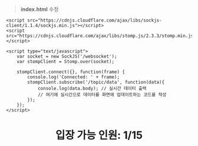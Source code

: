 > **index.html** 수정

<!DOCTYPE html>
<html>
<head>
    <meta charset="UTF-8">
    <title>입장 인원 카운트</title>

    <script src="https://cdnjs.cloudflare.com/ajax/libs/sockjs-client/1.1.4/sockjs.min.js"></script>
    <script src="https://cdnjs.cloudflare.com/ajax/libs/stomp.js/2.3.3/stomp.min.js"></script>

    <script type="text/javascript">
        var socket = new SockJS('/websocket');
        var stompClient = Stomp.over(socket);

        stompClient.connect({}, function(frame) {
            console.log('Connected: ' + frame);
            stompClient.subscribe('/topic/data', function(data){
                console.log(data.body); // 실시간 데이터 출력
                // 여기에 실시간으로 데이터를 화면에 업데이트하는 코드를 작성
            });
        });
    </script>

</head>
<body>

<div align="center">
<h1>입장 가능 인원: <span id="count">1/15</span></h1>
</div>

<script type="text/javascript">
    var socket = new WebSocket('ws://localhost:8080/ws/events');

    socket.onmessage = function(event) {
        document.getElementById('count').innerText = event.data;
    };
</script>

</body>
</html>